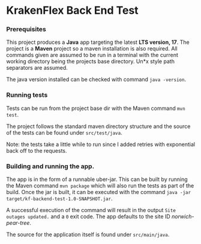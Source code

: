 # KrakenFlex Back End Test

### Prerequisites

This project produces a **Java** app targeting the latest **LTS version, 17**.
The project is a **Maven** project so a maven installation is also required.
All commands given are assumed to be run in a terminal with the current working directory being
the projects base directory.  Un*x style path separators are assumed.

The java version installed can be checked with command `java -version`.

### Running tests
Tests can be run from the project base dir with the Maven command `mvn test`.

The project follows the standard maven directory structure and the source of the tests can be
found under `src/test/java`.

Note: the tests take a little while to run since I added retries with exponential back off to the requests.

### Building and running the app.
The app is in the form of a runnable uber-jar.  This can be built by running the Maven command `mvn package` which
will also run the tests as part of the build.  Once the jar is built, it can be executed with the command
`java -jar target/kf-backend-test-1.0-SNAPSHOT.jar`.

A successful execution of the command will result in the output `Site outages updated.` and a `0` exit code.
The app defaults to the site ID *norwich-pear-tree*.

The source for the application itself is found under `src/main/java`.
